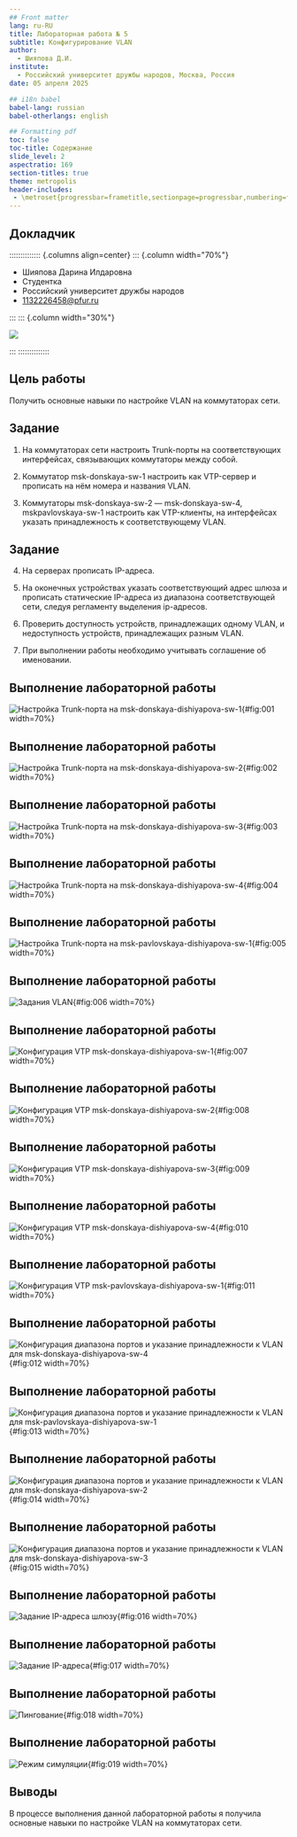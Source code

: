 ```yaml
---
## Front matter
lang: ru-RU
title: Лабораторная работа № 5
subtitle: Конфигурирование VLAN
author:
  - Шияпова Д.И.
institute:
  - Российский университет дружбы народов, Москва, Россия
date: 05 апреля 2025

## i18n babel
babel-lang: russian
babel-otherlangs: english

## Formatting pdf
toc: false
toc-title: Содержание
slide_level: 2
aspectratio: 169
section-titles: true
theme: metropolis
header-includes:
 - \metroset{progressbar=frametitle,sectionpage=progressbar,numbering=fraction}
---
```



## Докладчик

:::::::::::::: {.columns align=center}
::: {.column width="70%"}

  * Шияпова Дарина Илдаровна
  * Студентка
  * Российский университет дружбы народов
  * [1132226458@pfur.ru](mailto:1132226458@pfur.ru)


:::
::: {.column width="30%"}

![](./image/dishiyapova.jpeg)

:::
::::::::::::::

## Цель работы

Получить основные навыки по настройке VLAN на коммутаторах сети.


## Задание

1. На коммутаторах сети настроить Trunk-порты на соответствующих интерфейсах, связывающих коммутаторы между собой.

2. Коммутатор msk-donskaya-sw-1 настроить как VTP-сервер и прописать на
нём номера и названия VLAN.

3. Коммутаторы msk-donskaya-sw-2 — msk-donskaya-sw-4, mskpavlovskaya-sw-1 настроить как VTP-клиенты, на интерфейсах указать
принадлежность к соответствующему VLAN.

## Задание

4. На серверах прописать IP-адреса.

5. На оконечных устройствах указать соответствующий адрес шлюза и прописать статические IP-адреса из диапазона соответствующей сети, следуя регламенту выделения ip-адресов.

6. Проверить доступность устройств, принадлежащих одному VLAN, и недоступность устройств, принадлежащих разным VLAN.

7. При выполнении работы необходимо учитывать соглашение об именовании.

## Выполнение лабораторной работы

![Настройка Trunk-порта на msk-donskaya-dishiyapova-sw-1](image/1.png){#fig:001 width=70%}

## Выполнение лабораторной работы

![Настройка Trunk-порта на msk-donskaya-dishiyapova-sw-2](image/2.png){#fig:002 width=70%}

## Выполнение лабораторной работы

![Настройка Trunk-порта на msk-donskaya-dishiyapova-sw-3](image/3.png){#fig:003 width=70%}

## Выполнение лабораторной работы

![Настройка Trunk-порта на msk-donskaya-dishiyapova-sw-4](image/4.png){#fig:004 width=70%}

## Выполнение лабораторной работы

![Настройка Trunk-порта на msk-pavlovskaya-dishiyapova-sw-1](image/6.png){#fig:005 width=70%}

## Выполнение лабораторной работы

![Задания VLAN](image/7.png){#fig:006 width=70%}

## Выполнение лабораторной работы

![Конфигурация VTP msk-donskaya-dishiyapova-sw-1](image/9.png){#fig:007 width=70%}

## Выполнение лабораторной работы

![Конфигурация VTP msk-donskaya-dishiyapova-sw-2](image/10.png){#fig:008 width=70%}

## Выполнение лабораторной работы

![Конфигурация VTP msk-donskaya-dishiyapova-sw-3](image/11.png){#fig:009 width=70%}

## Выполнение лабораторной работы

![Конфигурация VTP msk-donskaya-dishiyapova-sw-4](image/12.png){#fig:010 width=70%}

## Выполнение лабораторной работы

![Конфигурация VTP msk-pavlovskaya-dishiyapova-sw-1](image/15.png){#fig:011 width=70%}

## Выполнение лабораторной работы

![Конфигурация диапазона портов и указание принадлежности к VLAN для  msk-donskaya-dishiyapova-sw-4](image/16.png){#fig:012 width=70%}

## Выполнение лабораторной работы

![Конфигурация диапазона портов и указание принадлежности к VLAN для  msk-pavlovskaya-dishiyapova-sw-1](image/17.png){#fig:013 width=70%}

## Выполнение лабораторной работы

![Конфигурация диапазона портов и указание принадлежности к VLAN для  msk-donskaya-dishiyapova-sw-2](image/18.png){#fig:014 width=70%}

## Выполнение лабораторной работы

![Конфигурация диапазона портов и указание принадлежности к VLAN для  msk-donskaya-dishiyapova-sw-3](image/19.png){#fig:015 width=70%}

## Выполнение лабораторной работы

![Задание IP-адреса шлюзу](image/20.png){#fig:016 width=70%}

## Выполнение лабораторной работы

![Задание IP-адреса](image/21.png){#fig:017 width=70%}

## Выполнение лабораторной работы

![Пингование](image/27.png){#fig:018 width=70%}

## Выполнение лабораторной работы

![Режим симуляции](image/28.png){#fig:019 width=70%}

## Выводы

В процессе выполнения данной лабораторной работы я получила основные навыки по настройке VLAN на коммутаторах сети.
